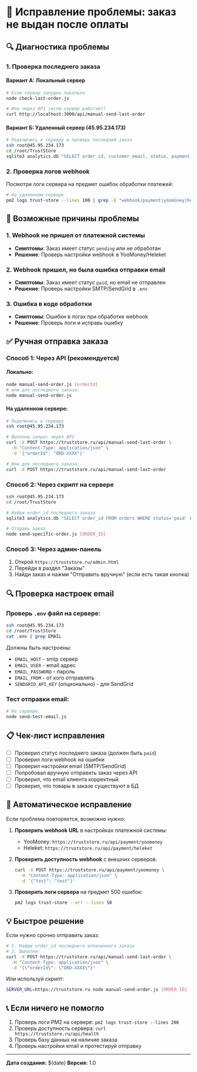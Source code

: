 # 🔧 Исправление проблемы: заказ не выдан после оплаты

## 🔍 Диагностика проблемы

### 1. Проверка последнего заказа

#### Вариант А: Локальный сервер
```bash
# Если сервер запущен локально
node check-last-order.js

# Или через API (если сервер работает)
curl http://localhost:3000/api/manual-send-last-order
```

#### Вариант Б: Удаленный сервер (45.95.234.173)
```bash
# Подключись к серверу и проверь последний заказ
ssh root@45.95.234.173
cd /root/TrustStore
sqlite3 analytics.db "SELECT order_id, customer_email, status, payment_method, total_amount, created_at FROM orders ORDER BY created_at DESC LIMIT 5;"
```

### 2. Проверка логов webhook

Посмотри логи сервера на предмет ошибок обработки платежей:
```bash
# На удаленном сервере
pm2 logs trust-store --lines 100 | grep -E "webhook|payment|yoomoney|heleket|email|❌"
```

## 🚨 Возможные причины проблемы

### 1. Webhook не пришел от платежной системы
- **Симптомы**: Заказ имеет статус `pending` или не обработан
- **Решение**: Проверь настройки webhook в YooMoney/Heleket

### 2. Webhook пришел, но была ошибка отправки email
- **Симптомы**: Заказ имеет статус `paid`, но email не отправлен
- **Решение**: Проверь настройки SMTP/SendGrid в `.env`

### 3. Ошибка в коде обработки
- **Симптомы**: Ошибки в логах при обработке webhook
- **Решение**: Проверь логи и исправь ошибку

## ✅ Ручная отправка заказа

### Способ 1: Через API (рекомендуется)

#### Локально:
```bash
node manual-send-order.js [orderId]
# или для последнего заказа:
node manual-send-order.js
```

#### На удаленном сервере:
```bash
# Подключись к серверу
ssh root@45.95.234.173

# Выполни запрос через API
curl -X POST https://truststore.ru/api/manual-send-last-order \
  -H "Content-Type: application/json" \
  -d '{"orderId": "ORD-XXXX"}'

# Или для последнего заказа:
curl -X POST https://truststore.ru/api/manual-send-last-order
```

### Способ 2: Через скрипт на сервере

```bash
ssh root@45.95.234.173
cd /root/TrustStore

# Найди order_id последнего заказа
sqlite3 analytics.db "SELECT order_id FROM orders WHERE status='paid' ORDER BY created_at DESC LIMIT 1;"

# Отправь заказ
node send-specific-order.js [ORDER_ID]
```

### Способ 3: Через админ-панель

1. Открой `https://truststore.ru/admin.html`
2. Перейди в раздел "Заказы"
3. Найди заказ и нажми "Отправить вручную" (если есть такая кнопка)

## 🔍 Проверка настроек email

### Проверь `.env` файл на сервере:
```bash
ssh root@45.95.234.173
cd /root/TrustStore
cat .env | grep EMAIL
```

Должны быть настроены:
- `EMAIL_HOST` - smtp сервер
- `EMAIL_USER` - email адрес
- `EMAIL_PASSWORD` - пароль
- `EMAIL_FROM` - от кого отправлять
- `SENDGRID_API_KEY` (опционально) - для SendGrid

### Тест отправки email:
```bash
# На сервере
node send-test-email.js
```

## 📋 Чек-лист исправления

- [ ] Проверил статус последнего заказа (должен быть `paid`)
- [ ] Проверил логи webhook на ошибки
- [ ] Проверил настройки email (SMTP/SendGrid)
- [ ] Попробовал вручную отправить заказ через API
- [ ] Проверил, что email клиента корректный
- [ ] Проверил, что товары в заказе существуют в БД

## 🔄 Автоматическое исправление

Если проблема повторяется, возможно нужно:

1. **Проверить webhook URL** в настройках платежной системы:
   - YooMoney: `https://truststore.ru/api/payment/yoomoney`
   - Heleket: `https://truststore.ru/api/payment/heleket`

2. **Проверить доступность webhook** с внешних серверов:
   ```bash
   curl -X POST https://truststore.ru/api/payment/yoomoney \
     -H "Content-Type: application/json" \
     -d '{"test": "test"}'
   ```

3. **Проверить логи сервера** на предмет 500 ошибок:
   ```bash
   pm2 logs trust-store --err --lines 50
   ```

## 💡 Быстрое решение

Если нужно срочно отправить заказ:

```bash
# 1. Найди order_id последнего оплаченного заказа
# 2. Выполни:
curl -X POST https://truststore.ru/api/manual-send-last-order \
  -H "Content-Type: application/json" \
  -d "{\"orderId\": \"ORD-XXXX\"}"
```

Или используй скрипт:
```bash
SERVER_URL=https://truststore.ru node manual-send-order.js [ORDER_ID]
```

## 📞 Если ничего не помогло

1. Проверь логи PM2 на сервере: `pm2 logs trust-store --lines 200`
2. Проверь доступность сервера: `curl https://truststore.ru/api/health`
3. Проверь базу данных на наличие заказа
4. Проверь настройки email и протестируй отправку

---

**Дата создания:** $(date)
**Версия:** 1.0

